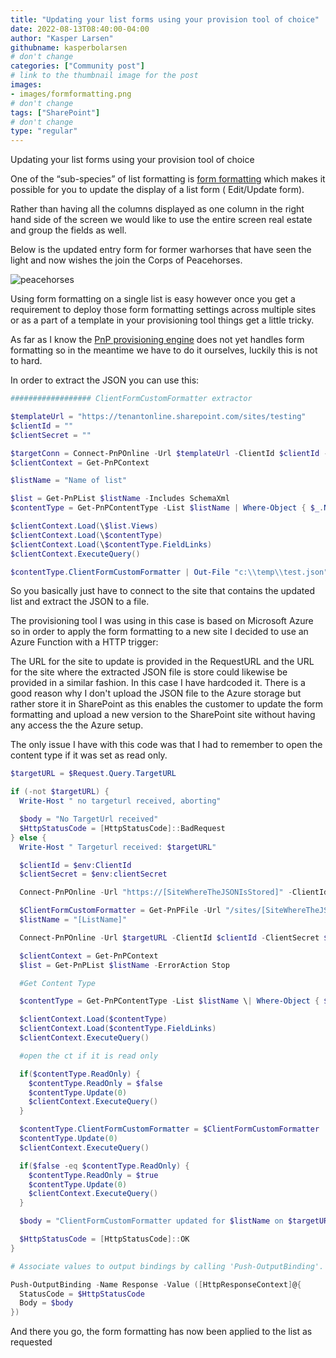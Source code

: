 ```yaml
---
title: "Updating your list forms using your provision tool of choice"
date: 2022-08-13T08:40:00-04:00
author: "Kasper Larsen"
githubname: kasperbolarsen
# don't change
categories: ["Community post"]
# link to the thumbnail image for the post
images:
- images/formformatting.png
# don't change
tags: ["SharePoint"]
# don't change
type: "regular"
---
```



Updating your list forms using your provision tool of choice

One of the “sub-species” of list formatting is [form formatting](https://learn.microsoft.com/en-us/sharepoint/dev/declarative-customization/list-form-configuration) which makes it possible for you to update the display of a list form ( Edit/Update form).

Rather than having all the columns displayed as one column in the right hand side of the screen we would like to use the entire screen real estate and group the fields as well.

Below is the updated entry form for former warhorses that have seen the light and now wishes the join the Corps of Peacehorses.

![peacehorses](images/formformatting.png)

Using form formatting on a single list is easy however once you get a requirement to deploy those form formatting settings across multiple sites or as a part of a template in your provisioning tool things get a little tricky.

As far as I know the [PnP provisioning engine](https://learn.microsoft.com/en-us/sharepoint/dev/solution-guidance/introducing-the-pnp-provisioning-engine) does not yet handles form formatting so in the meantime we have to do it ourselves, luckily this is not to hard.

In order to extract the JSON you can use this:

``` PowerShell
################## ClientFormCustomFormatter extractor

$templateUrl = "https://tenantonline.sharepoint.com/sites/testing"
$clientId = ""
$clientSecret = ""

$targetConn = Connect-PnPOnline -Url $templateUrl -ClientId $clientId -ClientSecret $clientSecret -ReturnConnection
$clientContext = Get-PnPContext

$listName = "Name of list"

$list = Get-PnPList $listName -Includes SchemaXml
$contentType = Get-PnPContentType -List $listName | Where-Object { $_.Name -eq "Name of the content type"}

$clientContext.Load(\$list.Views)
$clientContext.Load(\$contentType)
$clientContext.Load(\$contentType.FieldLinks)
$clientContext.ExecuteQuery()

$contentType.ClientFormCustomFormatter | Out-File "c:\\temp\\test.json"
```

So you basically just have to connect to the site that contains the updated list and extract the JSON to a file.

The provisioning tool I was using in this case is based on Microsoft Azure so in order to apply the form formatting to a new site I decided to use an Azure Function with a HTTP trigger:

The URL for the site to update is provided in the RequestURL and the URL for the site where the extracted JSON file is store could likewise be provided in a similar fashion. In this case I have hardcoded it.
There is a good reason why I don't upload the JSON file to the Azure storage but rather store it in SharePoint as this enables the customer to update the form formatting and upload a new version to the SharePoint site without having any access the the Azure setup.

The only issue I have with this code was that I had to remember to open the content type if it was set as read only.

``` PowerShell
$targetURL = $Request.Query.TargetURL

if (-not $targetURL) {
  Write-Host " no targeturl received, aborting"

  $body = "No TargetUrl received"
  $HttpStatusCode = [HttpStatusCode]::BadRequest
} else {
  Write-Host " Targeturl received: $targetURL"

  $clientId = $env:ClientId
  $clientSecret = $env:clientSecret

  Connect-PnPOnline -Url "https://[SiteWhereTheJSONIsStored]" -ClientId $clientId -ClientSecret $clientSecret

  $ClientFormCustomFormatter = Get-PnPFile -Url "/sites/[SiteWhereTheJSONIsStored]/exportedtemplates/formatting.json" -AsString
  $listName = "[ListName]"

  Connect-PnPOnline -Url $targetURL -ClientId $clientId -ClientSecret $clientSecret

  $clientContext = Get-PnPContext
  $list = Get-PnPList $listName -ErrorAction Stop

  #Get Content Type

  $contentType = Get-PnPContentType -List $listName \| Where-Object { $_.Name -eq "[NameOfContentType]" -or $_.Name -eq "Element" }

  $clientContext.Load($contentType)
  $clientContext.Load($contentType.FieldLinks)
  $clientContext.ExecuteQuery()

  #open the ct if it is read only

  if($contentType.ReadOnly) {
    $contentType.ReadOnly = $false
    $contentType.Update(0)
    $clientContext.ExecuteQuery()
  }

  $contentType.ClientFormCustomFormatter = $ClientFormCustomFormatter
  $contentType.Update(0)
  $clientContext.ExecuteQuery()

  if($false -eq $contentType.ReadOnly) {
    $contentType.ReadOnly = $true
    $contentType.Update(0)
    $clientContext.ExecuteQuery()
  }

  $body = "ClientFormCustomFormatter updated for $listName on $targetURL"

  $HttpStatusCode = [HttpStatusCode]::OK
}

# Associate values to output bindings by calling 'Push-OutputBinding'.

Push-OutputBinding -Name Response -Value ([HttpResponseContext]@{
  StatusCode = $HttpStatusCode
  Body = $body
})
```

And there you go, the form formatting has now been applied to the list as requested
